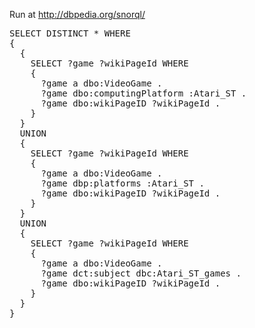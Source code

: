 Run at http://dbpedia.org/snorql/

<pre>
SELECT DISTINCT * WHERE
{
  {
    SELECT ?game ?wikiPageId WHERE
    {
      ?game a dbo:VideoGame .
      ?game dbo:computingPlatform :Atari_ST .
      ?game dbo:wikiPageID ?wikiPageId .
    }
  }
  UNION
  {
    SELECT ?game ?wikiPageId WHERE
    {
      ?game a dbo:VideoGame .
      ?game dbp:platforms :Atari_ST .
      ?game dbo:wikiPageID ?wikiPageId .
    }
  }
  UNION
  {
    SELECT ?game ?wikiPageId WHERE
    {
      ?game a dbo:VideoGame .
      ?game dct:subject dbc:Atari_ST_games .
      ?game dbo:wikiPageID ?wikiPageId .
    }
  }
}
</pre>

